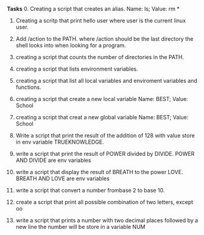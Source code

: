 **Tasks**
0. Creating a script that creates an alias.
    Name: ls; Value: rm *

1. Creating a scritp that print hello user where user is the current linux user.

2. Add /action to the PATH. where /action should be the last directory the shell looks into when looking for a program.

3. creating a script that counts the number of directories in the PATH.

4. creating a script that lists environment variables.

5. creating a script that list all local variables and enviroment variables and functions.

6. creating a script that create a new local variable
      Name: BEST; Value: School

7. creating a script that creat a new global variable
     Name: BEST; Value: School

8. Write a script that print the result of the addition of 128 with value store in env variable TRUEKNOWLEDGE.

9. write a script that print the result of POWER divided by DIVIDE. POWER AND DIVIDE are env variables

10. write a script that display the result of BREATH to the power LOVE. BREATH AND LOVE are env variables

11. write a script that convert a number frombase 2 to base 10. 

12. create a script that print all possible combination of two letters, except oo

13. write a script that prints a number with two decimal places followed by a new line the number will be store in a variable NUM
  
